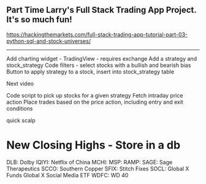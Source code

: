 ## Part Time Larry's Full Stack Trading App Project. It's so much fun!

https://hackingthemarkets.com/full-stack-trading-app-tutorial-part-03-python-sql-and-stock-universes/

---

Add charting widget - TradingView - requires exchange
Add a strategy and stock_strategy
Code filters - select stocks with a bullish and bearish bias
Button to apply strategy to a stock, insert into stock_strategy table

Next video

Code script to pick up stocks for a given strategy
Fetch intraday price action
Place trades based on the price action, including entry and exit conditions


quick scalp


# New Closing Highs - Store in a db
DLB: Dolby
IQIYI: Netflix of China
MCHI:
MSP:
RAMP:
SAGE: Sage Therapeutics
SCCO: Southern Copper
SFIX: Stitch Fixes 
SOCL: Global X Funds Global X Social Media ETF
WDFC: WD 40 
